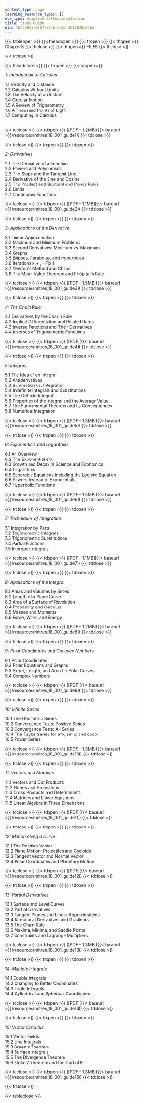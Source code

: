 ```yaml
---
content_type: page
learning_resource_types: []
ocw_type: SupplementalResourceSection
title: Study Guide
uid: 4bf319e5-0f57-233b-aa55-3b126d0c8c6a
---
```


{{< tableopen >}}
{{< theadopen >}}
{{< tropen >}}
{{< thopen >}}
ChapterS
{{< thclose >}}
{{< thopen >}}
FILES
{{< thclose >}}

{{< trclose >}}

{{< theadclose >}}
{{< tropen >}}
{{< tdopen >}}


_1: Introduction to Calculus_

1.1 Velocity and Distance  
1.2 Calculus Without Limits  
1.3 The Velocity at an Instant  
1.4 Circular Motion  
1.5 A Review of Trigonometry  
1.6 A Thousand Points of Light  
1.7 Computing in Calculus  
 


{{< tdclose >}}
{{< tdopen >}}
([PDF - 1.2MB]({{< baseurl >}}/resources/mitres_18_001_guide1))
{{< tdclose >}}

{{< trclose >}}
{{< tropen >}}
{{< tdopen >}}


_2: Derivatives_

2.1 The Derivative of a Function  
2.2 Powers and Polynomials  
2.3 The Slope and the Tangent Line  
2.4 Derivative of the Sine and Cosine  
2.5 The Product and Quotient and Power Rules  
2.6 Limits  
2.7 Continuous Functions


{{< tdclose >}}
{{< tdopen >}}
([PDF - 1.1MB]({{< baseurl >}}/resources/mitres_18_001_guide2))
{{< tdclose >}}

{{< trclose >}}
{{< tropen >}}
{{< tdopen >}}


_3: Applications of the Derivative_

3.1 Linear Approximation  
3.2 Maximum and Minimum Problems  
3.3 Second Derivatives: Minimum vs. Maximum  
3.4 Graphs  
3.5 Ellipses, Parabolas, and Hyperbolas  
3.6 Iterations x,+ ,= F(x,)  
3.7 Newton's Method and Chaos  
3.8 The Mean Value Theorem and l'Hôpital's Rule


{{< tdclose >}}
{{< tdopen >}}
([PDF - 1.5MB]({{< baseurl >}}/resources/mitres_18_001_guide3))
{{< tdclose >}}

{{< trclose >}}
{{< tropen >}}
{{< tdopen >}}


_4: The Chain Rule_

4.1 Derivatives by the Charin Rule  
4.2 Implicit Differentiation and Related Rates  
4.3 Inverse Functions and Their Derivatives  
4.4 Inverses of Trigonometric Functions


{{< tdclose >}}
{{< tdopen >}}
([PDF]({{< baseurl >}}/resources/mitres_18_001_guide4))
{{< tdclose >}}

{{< trclose >}}
{{< tropen >}}
{{< tdopen >}}


_5: Integrals_

5.1 The Idea of an Integral  
5.2 Antiderivatives  
5.3 Summation vs. Integration  
5.4 Indefinite Integrals and Substitutions  
5.5 The Definite Integral  
5.6 Properties of the Integral and the Average Value  
5.7 The Fundamental Theorem and Its Consequences  
5.8 Numerical Integration


{{< tdclose >}}
{{< tdopen >}}
([PDF - 1.3MB]({{< baseurl >}}/resources/mitres_18_001_guide5))
{{< tdclose >}}

{{< trclose >}}
{{< tropen >}}
{{< tdopen >}}


_6: Exponentials and Logarithms_

6.1 An Overview  
6.2 The Exponential e^x  
6.3 Growth and Decay in Science and Economics  
6.4 Logarithms  
6.5 Separable Equations Including the Logistic Equation  
6.6 Powers Instead of Exponentials  
6.7 Hyperbolic Functions


{{< tdclose >}}
{{< tdopen >}}
([PDF - 1.5MB]({{< baseurl >}}/resources/mitres_18_001_guide6))
{{< tdclose >}}

{{< trclose >}}
{{< tropen >}}
{{< tdopen >}}


_7: Techniques of Integration_

7.1 Integration by Parts  
7.2 Trigonometric Integrals  
7.3 Trigonometric Substitutions  
7.4 Partial Fractions  
7.5 Improper Integrals


{{< tdclose >}}
{{< tdopen >}}
([PDF - 1.1MB]({{< baseurl >}}/resources/mitres_18_001_guide7))
{{< tdclose >}}

{{< trclose >}}
{{< tropen >}}
{{< tdopen >}}


_8: Applications of the Integral_

8.1 Areas and Volumes by Slices  
8.2 Length of a Plane Curve  
8.3 Area of a Surface of Revolution  
8.4 Probability and Calculus  
8.5 Masses and Moments  
8.6 Force, Work, and Energy


{{< tdclose >}}
{{< tdopen >}}
([PDF - 1.2MB]({{< baseurl >}}/resources/mitres_18_001_guide8))
{{< tdclose >}}

{{< trclose >}}
{{< tropen >}}
{{< tdopen >}}


_9: Polar Coordinates and Complex Numbers_

9.1 Polar Coordinates  
9.2 Polar Equations and Graphs  
9.3 Slope, Length, and Area for Polar Curves  
9.4 Complex Numbers


{{< tdclose >}}
{{< tdopen >}}
([PDF]({{< baseurl >}}/resources/mitres_18_001_guide9))
{{< tdclose >}}

{{< trclose >}}
{{< tropen >}}
{{< tdopen >}}


_10: Infinite Series_

10.1 The Geometric Series  
10.2 Convergence Tests: Positive Series  
10.3 Convergence Tests: All Series  
10.4 The Taylor Series for e^x, sin x, and cos x  
10.5 Power Series


{{< tdclose >}}
{{< tdopen >}}
([PDF - 1.3MB]({{< baseurl >}}/resources/mitres_18_001_guide10))
{{< tdclose >}}

{{< trclose >}}
{{< tropen >}}
{{< tdopen >}}


_11: Vectors and Matrices_

11.1 Vectors and Dot Products  
11.2 Planes and Projections  
11.3 Cross Products and Determinants  
11.4 Matrices and Linear Equations  
11.5 Linear Algebra in Three Dimensions


{{< tdclose >}}
{{< tdopen >}}
([PDF]({{< baseurl >}}/resources/mitres_18_001_guide11))
{{< tdclose >}}

{{< trclose >}}
{{< tropen >}}
{{< tdopen >}}


_12: Motion along a Curve_

12.1 The Position Vector  
12.2 Plane Motion: Projectiles and Cycloids  
12.3 Tangent Vector and Normal Vector  
12.4 Polar Coordinates and Planetary Motion


{{< tdclose >}}
{{< tdopen >}}
([PDF]({{< baseurl >}}/resources/mitres_18_001_guide12))
{{< tdclose >}}

{{< trclose >}}
{{< tropen >}}
{{< tdopen >}}


_13: Partial Derivatives_

13.1 Surface and Level Curves  
13.2 Partial Derivatives  
13.3 Tangent Planes and Linear Approximations  
13.4 Directional Derivatives and Gradients  
13.5 The Chain Rule  
13.6 Maxima, Minima, and Saddle Points  
13.7 Constraints and Lagrange Multipliers


{{< tdclose >}}
{{< tdopen >}}
([PDF - 1.3MB]({{< baseurl >}}/resources/mitres_18_001_guide13))
{{< tdclose >}}

{{< trclose >}}
{{< tropen >}}
{{< tdopen >}}


_14: Multiple Integrals_

14.1 Double Integrals  
14.2 Changing to Better Coordinates  
14.3 Triple Integrals  
14.4 Cylindrical and Spherical Coordinates


{{< tdclose >}}
{{< tdopen >}}
([PDF]({{< baseurl >}}/resources/mitres_18_001_guide14))
{{< tdclose >}}

{{< trclose >}}
{{< tropen >}}
{{< tdopen >}}


_15: Vector Calculus_

15.1 Vector Fields  
15.2 Line Integrals  
15.3 Green's Theorem  
15.4 Surface Integrals  
15.5 The Divergence Theorem  
15.6 Stokes' Theorem and the Curl of **F**


{{< tdclose >}}
{{< tdopen >}}
([PDF - 1.3MB]({{< baseurl >}}/resources/mitres_18_001_guide15))
{{< tdclose >}}

{{< trclose >}}

{{< tableclose >}}